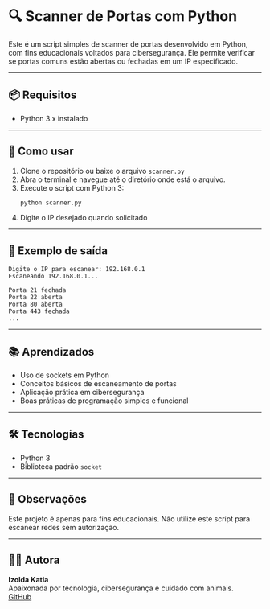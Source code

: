 # 🔍 Scanner de Portas com Python

Este é um script simples de scanner de portas desenvolvido em Python, com fins educacionais voltados para cibersegurança. Ele permite verificar se portas comuns estão abertas ou fechadas em um IP especificado.

---

## 📦 Requisitos

- Python 3.x instalado

---

## 🚀 Como usar

1. Clone o repositório ou baixe o arquivo `scanner.py`
2. Abra o terminal e navegue até o diretório onde está o arquivo.
3. Execute o script com Python 3:
   ```bash
   python scanner.py
   ```
4. Digite o IP desejado quando solicitado

---

## 🧪 Exemplo de saída

```
Digite o IP para escanear: 192.168.0.1  
Escaneando 192.168.0.1...

Porta 21 fechada  
Porta 22 aberta  
Porta 80 aberta  
Porta 443 fechada  
...
```

---

## 📚 Aprendizados

- Uso de sockets em Python
- Conceitos básicos de escaneamento de portas
- Aplicação prática em cibersegurança
- Boas práticas de programação simples e funcional

---

## 🛠️ Tecnologias

- Python 3
- Biblioteca padrão `socket`

---

## 📌 Observações

Este projeto é apenas para fins educacionais. Não utilize este script para escanear redes sem autorização.

---

## 👩‍💻 Autora

**Izolda Katia**  
Apaixonada por tecnologia, cibersegurança e cuidado com animais.  
[GitHub](https://github.com/izolda-cyber)
